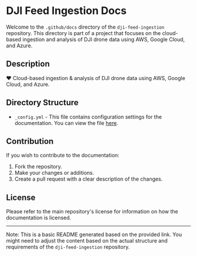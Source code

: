 # DJI Feed Ingestion Docs

Welcome to the `.github/docs` directory of the `dji-feed-ingestion` repository. This directory is part of a project that focuses on the cloud-based ingestion and analysis of DJI drone data using AWS, Google Cloud, and Azure.

## Description

❤️ Cloud-based ingestion & analysis of DJI drone data using AWS, Google Cloud, and Azure.

## Directory Structure

- `_config.yml` - This file contains configuration settings for the documentation. You can view the file [here](https://github.com/complexorganizations/dji-feed-ingestion/blob/main/.github/docs/_config.yml).

## Contribution

If you wish to contribute to the documentation:

1. Fork the repository.
2. Make your changes or additions.
3. Create a pull request with a clear description of the changes.

## License

Please refer to the main repository's license for information on how the documentation is licensed.

---

Note: This is a basic README generated based on the provided link. You might need to adjust the content based on the actual structure and requirements of the `dji-feed-ingestion` repository.
